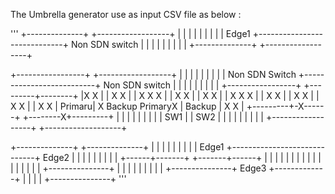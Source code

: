 The Umbrella generator use as input CSV file as below :

'''
+--------------+                             +------------------+
|              |                             |                  |
|              |                             |                  |
|  Edge1       +-----------------------------+  Non SDN switch  |
|              |                             |                  |
|              |                             |                  |
+--------------+                             +------------------+



 +-----------------+                          +------------------+
 |                 |                          |                  |
 |                 |                          |                  |
 |  Non SDN Switch +--------------------------+  Non SDN switch  |
 |                 |                          |                  |
 |                 |                          |                  |
 +-----------------+                          +---------+--------+
          |X                                  X         |
          |  X                              X           |
          |    X X                      X               |
          |        X                  X                 |
          |            X           X                    |
          |               X   X X                       |
          |                 X   X                       |
          |               X         X                   |
          |            X                 X              |
          |          X                        X         |
   Primaru|       X Backup               PrimaryX       | Backup
          |    X                                   X    |
+---------+-X------+                          +--------X+---------+
|                  |                          |                   |
|                  |                          |                   |
|  SW1             |                          |  SW2              |
|                  |                          |                   |
|                  |                          |                   |
+------------------+                          +-------------------+





+--------------+                             +--------------+
|              |                             |              |
|              |                             |              |
|  Edge1       +-----------------------------+  Edge2       |
|              |                             |              |
|              |                             |              |
+------+-------+                             +-------+------+
       |                                             |
       |                                             |
       |                                             |
       |                                             |
       |                                             |
       |                                             |
       |                                             |
       |                                             |
       |               +---------------+             |
       |               |               |             |
       |               |               |             |
       +---------------+   Edge3       +-------------+
                       |               |
                       |               |
                       +---------------+
'''
